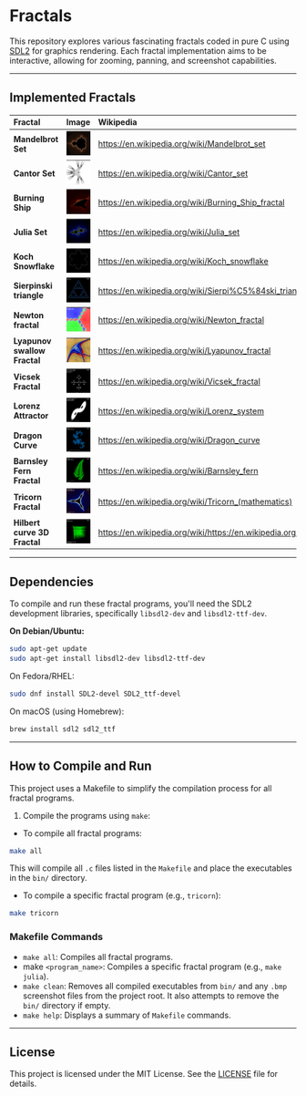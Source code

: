 # Fractals

This repository explores various fascinating fractals coded in pure C using [SDL2](https://www.libsdl.org/) for graphics rendering. Each fractal implementation aims to be interactive, allowing for zooming, panning, and screenshot capabilities.

---

## Implemented Fractals

| Fractal                      | Image                                                 | Wikipedia                                                                 |
| :--------------------------- | :---------------------------------------------------- | :------------------------------------------------------------------------ |
| **Mandelbrot Set**           | ![Mandelbrot Set](assets/mandelbrot.png)              | https://en.wikipedia.org/wiki/Mandelbrot_set                              |
| **Cantor Set**               | ![Cantor Set](assets/contor.png)                      | https://en.wikipedia.org/wiki/Cantor_set                                  |
| **Burning Ship**             | ![Burning Ship](assets/burningship.png)               | https://en.wikipedia.org/wiki/Burning_Ship_fractal                        |
| **Julia Set**                | ![Julia Set](assets/julia.png)                        | https://en.wikipedia.org/wiki/Julia_set                                   |
| **Koch Snowflake**           | ![Koch Snowflake](assets/kochsnowflake.png)           | https://en.wikipedia.org/wiki/Koch_snowflake                              |
| **Sierpinski triangle**      | ![Sierpinski Triangle](assets/sierpinskitriangle.png) | https://en.wikipedia.org/wiki/Sierpi%C5%84ski_triangle                    |
| **Newton fractal**           | ![Newton Fractal](assets/newton.png)                  | https://en.wikipedia.org/wiki/Newton_fractal                              |
| **Lyapunov swallow Fractal** | ![Lyapunov fractal](assets/lyapunov-swallow.png)      | https://en.wikipedia.org/wiki/Lyapunov_fractal                            |
| **Vicsek Fractal**           | ![Vicsek Fractal](assets/vicsek-fractal.png)          | https://en.wikipedia.org/wiki/Vicsek_fractal                              |
| **Lorenz Attractor**         | ![Lorenz Attractor](assets/lorentzattractor.png)      | https://en.wikipedia.org/wiki/Lorenz_system                               |
| **Dragon Curve**             | ![Dragon Curve](assets/dragoncurve.png)               | https://en.wikipedia.org/wiki/Dragon_curve                                |
| **Barnsley Fern Fractal**    | ![Barnsley Fern Fractal](assets/barnsleyfern.png)     | https://en.wikipedia.org/wiki/Barnsley_fern                               |
| **Tricorn Fractal**          | ![Tricorn Fractal](assets/tricorn.png)                | https://en.wikipedia.org/wiki/Tricorn_(mathematics)                       |
| **Hilbert curve 3D Fractal** | ![Hcurve 3D](assets/hcurve3d.png)                     | https://en.wikipedia.org/wiki/https://en.wikipedia.org/wiki/Hilbert_curve |

---

## Dependencies

To compile and run these fractal programs, you'll need the SDL2 development libraries, specifically `libsdl2-dev` and `libsdl2-ttf-dev`.

**On Debian/Ubuntu:**

```bash
sudo apt-get update
sudo apt-get install libsdl2-dev libsdl2-ttf-dev
```

On Fedora/RHEL:

```bash
sudo dnf install SDL2-devel SDL2_ttf-devel
```

On macOS (using Homebrew):

```bash
brew install sdl2 sdl2_ttf
```

---

## How to Compile and Run

This project uses a Makefile to simplify the compilation process for all fractal programs.

1. Compile the programs using `make`:

- To compile all fractal programs:

```bash
make all
```

This will compile all `.c` files listed in the `Makefile` and place the executables in the `bin/` directory.

- To compile a specific fractal program (e.g., `tricorn`):

```bash
make tricorn
```

### Makefile Commands

- `make all`: Compiles all fractal programs.
- make `<program_name>`: Compiles a specific fractal program (e.g., `make julia`).
- `make clean`: Removes all compiled executables from `bin/` and any `.bmp` screenshot files from the project root. It also attempts to remove the `bin/` directory if empty.
- `make help`: Displays a summary of `Makefile` commands.

---

## License

This project is licensed under the MIT License. See the [LICENSE](LICENSE) file for details.
